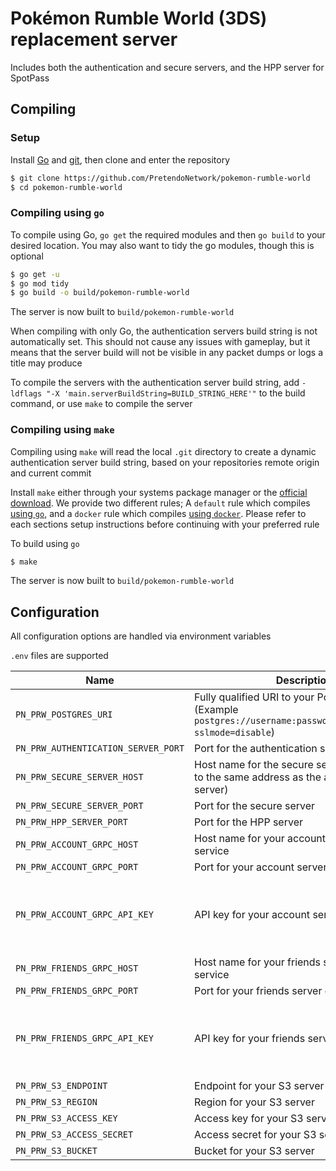 # Pokémon Rumble World (3DS) replacement server
Includes both the authentication and secure servers, and the HPP server for SpotPass

## Compiling

### Setup
Install [Go](https://go.dev/doc/install) and [git](https://git-scm.com/downloads), then clone and enter the repository

```bash
$ git clone https://github.com/PretendoNetwork/pokemon-rumble-world
$ cd pokemon-rumble-world
```

### Compiling using `go`
To compile using Go, `go get` the required modules and then `go build` to your desired location. You may also want to tidy the go modules, though this is optional

```bash
$ go get -u
$ go mod tidy
$ go build -o build/pokemon-rumble-world
```

The server is now built to `build/pokemon-rumble-world`

When compiling with only Go, the authentication servers build string is not automatically set. This should not cause any issues with gameplay, but it means that the server build will not be visible in any packet dumps or logs a title may produce

To compile the servers with the authentication server build string, add `-ldflags "-X 'main.serverBuildString=BUILD_STRING_HERE'"` to the build command, or use `make` to compile the server

### Compiling using `make`
Compiling using `make` will read the local `.git` directory to create a dynamic authentication server build string, based on your repositories remote origin and current commit

Install `make` either through your systems package manager or the [official download](https://www.gnu.org/software/make/). We provide two different rules; A `default` rule which compiles [using `go`](#compiling-using-go), and a `docker` rule which compiles [using `docker`](#compiling-and-running-using-docker-preferred). Please refer to each sections setup instructions before continuing with your preferred rule

To build using `go`

```bash
$ make
```

The server is now built to `build/pokemon-rumble-world`

## Configuration
All configuration options are handled via environment variables

`.env` files are supported

| Name                                | Description                                                                                                        | Required                            |
|-------------------------------------|--------------------------------------------------------------------------------------------------------------------|-------------------------------------|
| `PN_PRW_POSTGRES_URI`               | Fully qualified URI to your Postgres server (Example `postgres://username:password@localhost/prw?sslmode=disable`) | Yes                                 |
| `PN_PRW_AUTHENTICATION_SERVER_PORT` | Port for the authentication server                                                                                 | Yes                                 |
| `PN_PRW_SECURE_SERVER_HOST`         | Host name for the secure server (should point to the same address as the authentication server)                    | Yes                                 |
| `PN_PRW_SECURE_SERVER_PORT`         | Port for the secure server                                                                                         | Yes                                 |
| `PN_PRW_HPP_SERVER_PORT`            | Port for the HPP server                                                                                            | Disabled                            |
| `PN_PRW_ACCOUNT_GRPC_HOST`          | Host name for your account server gRPC service                                                                     | Yes                                 |
| `PN_PRW_ACCOUNT_GRPC_PORT`          | Port for your account server gRPC service                                                                          | Yes                                 |
| `PN_PRW_ACCOUNT_GRPC_API_KEY`       | API key for your account server gRPC service                                                                       | No (Assumed to be an open gRPC API) |
| `PN_PRW_FRIENDS_GRPC_HOST`          | Host name for your friends server gRPC service                                                                     | Yes                                 |
| `PN_PRW_FRIENDS_GRPC_PORT`          | Port for your friends server gRPC service                                                                          | Yes                                 |
| `PN_PRW_FRIENDS_GRPC_API_KEY`       | API key for your friends server gRPC service                                                                       | No (Assumed to be an open gRPC API) |
| `PN_PRW_S3_ENDPOINT`                | Endpoint for your S3 server                                                                                        | Disabled                            |
| `PN_PRW_S3_REGION`                  | Region for your S3 server                                                                                          | Disabled                            |
| `PN_PRW_S3_ACCESS_KEY`              | Access key for your S3 server                                                                                      | Disabled                            |
| `PN_PRW_S3_ACCESS_SECRET`           | Access secret for your S3 server                                                                                   | Disabled                            |
| `PN_PRW_S3_BUCKET`                  | Bucket for your S3 server                                                                                          | Disabled                            |
